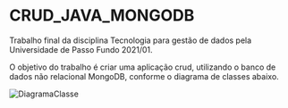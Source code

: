 # CRUD_JAVA_MONGODB

Trabalho final da disciplina Tecnologia para gestão de dados pela Universidade de Passo Fundo 2021/01.

O objetivo do trabalho é criar uma aplicação crud, utilizando o banco de dados não relacional MongoDB, conforme o diagrama de classes abaixo.

![DiagramaClasse](https://user-images.githubusercontent.com/62775299/121960211-2bb5d200-cd3c-11eb-8ede-9e2147446dfa.png)
